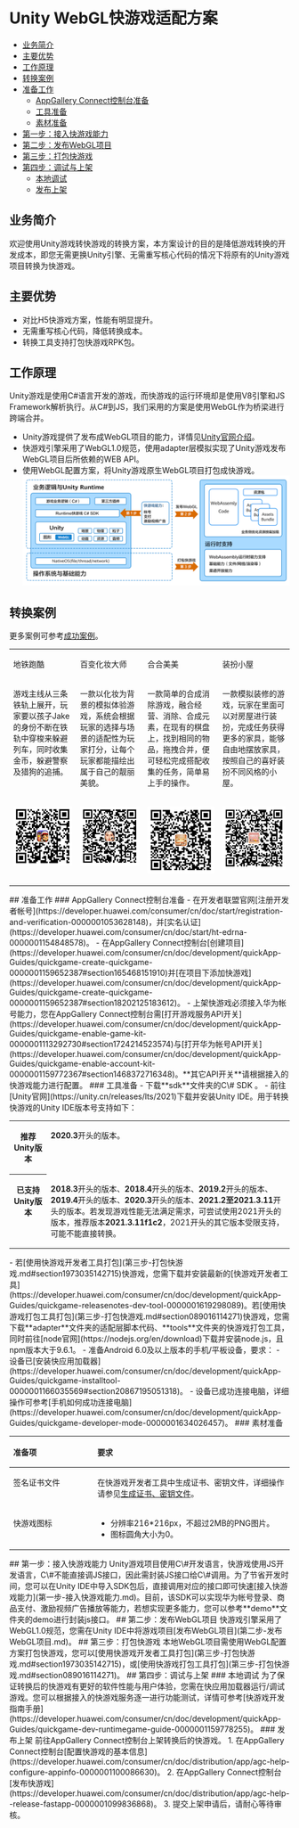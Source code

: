 # Unity WebGL快游戏适配方案<a name="ZH-CN_TOPIC_0000001287414992"></a>
-   [业务简介](#section15199104714389)
-   [主要优势](#section1221810561334)
-   [工作原理](#section19868189193414)
-   [转换案例](#section19703164714290)
-   [准备工作](#section1081804723120)
    -   [AppGallery Connect控制台准备](#section1245866121711)
    -   [工具准备](#section10468162781718)
    -   [素材准备](#section162721931181311)
-   [第一步：接入快游戏能力](#section3445102643414)
-   [第二步：发布WebGL项目](#section863116373348)
-   [第三步：打包快游戏](#section8311205093420)
-   [第四步：调试与上架](#section6455222143620)
    -   [本地调试](#section23801612224)
    -   [发布上架](#section20355777264)
## 业务简介<a name="section15199104714389"></a>
欢迎使用Unity游戏转快游戏的转换方案，本方案设计的目的是降低游戏转换的开发成本，即您无需更换Unity引擎、无需重写核心代码的情况下将原有的Unity游戏项目转换为快游戏。
## 主要优势<a name="section1221810561334"></a>
-   对比H5快游戏方案，性能有明显提升。
-   无需重写核心代码，降低转换成本。
-   转换工具支持打包快游戏RPK包。
## 工作原理<a name="section19868189193414"></a>
Unity游戏是使用C\#语言开发的游戏，而快游戏的运行环境却是使用V8引擎和JS Framework解析执行。从C\#到JS，我们采用的方案是使用WebGL作为桥梁进行跨端合并。
-   Unity游戏提供了发布成WebGL项目的能力，详情见[Unity官网介绍](https://docs.unity3d.com/cn/2020.3/Manual/webgl-technical-overview.html)。
-   快游戏引擎采用了WebGL1.0规范，使用adapter层模拟实现了Unity游戏发布WebGL项目后所依赖的WEB API。
-   使用WebGL配置方案，将Unity游戏原生WebGL项目打包成快游戏。
![](figures/unity-webgl-transform.png)
## 转换案例<a name="section19703164714290"></a>
更多案例可参考[成功案例](成功案例.md)。
<a name="simpletable17169195151016"></a>
<table id="simpletable17169195151016"><tr id="strow2017045113106"><td valign="top" id="stentry1129313357139"><p id="p963195414472"><a name="p963195414472"></a><a name="p963195414472"></a>地铁跑酷</p>
</td>
<td valign="top" id="stentry1317020517103"><p id="p3170185191012"><a name="p3170185191012"></a><a name="p3170185191012"></a>百变化妆大师</p>
</td>
<td valign="top" id="stentry9170195115106"><p id="p3170145141013"><a name="p3170145141013"></a><a name="p3170145141013"></a>合合美美</p>
</td>
<td valign="top" id="stentry1417055114107"><p id="p2170851191015"><a name="p2170851191015"></a><a name="p2170851191015"></a>装扮小屋</p>
</td>
</tr>
<tr id="strow17170205118104"><td valign="top" id="stentry929393516134"><p id="p18631155419473"><a name="p18631155419473"></a><a name="p18631155419473"></a>游戏主线从三条铁轨上展开，玩家要以孩子Jake的身份不断在铁轨中穿梭来躲避列车，同时收集金币，躲避警察及猎狗的追捕。</p>
</td>
<td valign="top" id="stentry6170195171014"><p id="p017010513105"><a name="p017010513105"></a><a name="p017010513105"></a>一款以化妆为背景的模拟体验游戏，系统会根据玩家的选择与场景的适配性为玩家打分，让每个玩家都能描绘出属于自己的靓丽美貌。</p>
</td>
<td valign="top" id="stentry17170135117107"><p id="p1917035115104"><a name="p1917035115104"></a><a name="p1917035115104"></a>一款简单的合成消除游戏，融合经营、消除、合成元素，在现有的棋盘上，找到相同的物品，拖拽合并，便可轻松完成搭配收集的任务，简单易上手的操作。</p>
</td>
<td valign="top" id="stentry12170155118102"><p id="p2170551161010"><a name="p2170551161010"></a><a name="p2170551161010"></a>一款模拟装修的游戏，玩家在里面可以对房屋进行装扮，完成任务获得更多的家具，能够自由地摆放家具，按照自己的喜好装扮不同风格的小屋。</p>
</td>
</tr>
<tr id="strow1817012515108"><td valign="top" id="stentry102931635151310"><p id="p626782116592"><a name="p626782116592"></a><a name="p626782116592"></a><a name="image1926702145913"></a><a name="image1926702145913"></a><span><img id="image1926702145913" src="figures/地铁跑酷.png"></span></p>
</td>
<td valign="top" id="stentry81701951181010"><p id="p166802121565"><a name="p166802121565"></a><a name="p166802121565"></a><a name="image868071215616"></a><a name="image868071215616"></a><span><img id="image868071215616" src="figures/百变化妆大师.png"></span></p>
</td>
<td valign="top" id="stentry417012513103"><p id="p65022308562"><a name="p65022308562"></a><a name="p65022308562"></a><a name="image12501113075620"></a><a name="image12501113075620"></a><span><img id="image12501113075620" src="figures/合合美美2.png"></span></p>
</td>
<td valign="top" id="stentry4170951131016"><p id="p293333865619"><a name="p293333865619"></a><a name="p293333865619"></a><a name="image1793253845616"></a><a name="image1793253845616"></a><span><img id="image1793253845616" src="figures/装扮小屋2.png"></span></p>
</td>
</tr>
</table>
## 准备工作<a name="section1081804723120"></a>
### AppGallery Connect控制台准备<a name="section1245866121711"></a>
-   在开发者联盟官网[注册开发者帐号](https://developer.huawei.com/consumer/cn/doc/start/registration-and-verification-0000001053628148)，并[实名认证](https://developer.huawei.com/consumer/cn/doc/start/ht-edrna-0000001154848578)。
-   在AppGallery Connect控制台[创建项目](https://developer.huawei.com/consumer/cn/doc/development/quickApp-Guides/quickgame-create-quickgame-0000001159652387#section165468151910)并[在项目下添加快游戏](https://developer.huawei.com/consumer/cn/doc/development/quickApp-Guides/quickgame-create-quickgame-0000001159652387#section18202125183612)。
-   上架快游戏必须接入华为帐号能力，您在AppGallery Connect控制台需[打开游戏服务API开关](https://developer.huawei.com/consumer/cn/doc/development/quickApp-Guides/quickgame-enable-game-kit-0000001113292730#section1724214523574)与[打开华为帐号API开关](https://developer.huawei.com/consumer/cn/doc/development/quickApp-Guides/quickgame-enable-account-kit-0000001159772367#section1468372716348)。**其它API开关**请根据接入的快游戏能力进行配置。
### 工具准备<a name="section10468162781718"></a>
-   下载**sdk**文件夹的C\# SDK 。
-   前往[Unity官网](https://unity.cn/releases/lts/2021)下载并安装Unity IDE。用于转换快游戏的Unity IDE版本号支持如下：
    <a name="table2075815414498"></a>
    <table><tbody><tr id="row575874144915"><th class="firstcol" valign="top" width="13.36%" id="mcps1.1.3.1.1"><p id="p1375864117491"><a name="p1375864117491"></a><a name="p1375864117491"></a>推荐Unity版本</p>
    </th>
    <td class="cellrowborder" valign="top" width="86.64%" headers="mcps1.1.3.1.1 "><p id="p20609825121510"><a name="p20609825121510"></a><a name="p20609825121510"></a><strong id="b184146010580"><a name="b184146010580"></a><a name="b184146010580"></a>2020.3</strong>开头的版本。</p>
    </td>
    </tr>
    <tr id="row9758204114911"><th class="firstcol" valign="top" width="13.36%" id="mcps1.1.3.2.1"><p id="p19758154113496"><a name="p19758154113496"></a><a name="p19758154113496"></a>已支持Unity版本</p>
    </th>
    <td class="cellrowborder" valign="top" width="86.64%" headers="mcps1.1.3.2.1 "><p id="p15871325191513"><a name="p15871325191513"></a><a name="p15871325191513"></a><strong id="b418194015718"><a name="b418194015718"></a><a name="b418194015718"></a>2018.3</strong>开头的版本、<strong id="b45754426579"><a name="b45754426579"></a><a name="b45754426579"></a>2018.4</strong>开头的版本、<strong id="b20703184511573"><a name="b20703184511573"></a><a name="b20703184511573"></a>2019.2</strong>开头的版本、<strong id="b421564814573"><a name="b421564814573"></a><a name="b421564814573"></a>2019.4</strong>开头的版本、<strong id="b19436503571"><a name="b19436503571"></a><a name="b19436503571"></a>2020.3</strong>开头的版本、<strong id="b104821454165714"><a name="b104821454165714"></a><a name="b104821454165714"></a>2021.2至2021.3.11</strong>开头的版本。若发现游戏性能无法满足需求，可尝试使用2021开头的版本，推荐版本<strong id="b17821452182015"><a name="b17821452182015"></a><a name="b17821452182015"></a>2021.3.11f1c2</strong>，2021开头的其它版本受限支持，可能不能直接转换。</p>
    </td>
    </tr>
    </tbody>
    </table>
-   若[使用快游戏开发者工具打包](第三步-打包快游戏.md#section1973035142715)快游戏，您需下载并安装最新的[快游戏开发者工具](https://developer.huawei.com/consumer/cn/doc/development/quickApp-Guides/quickgame-releasenotes-dev-tool-0000001619298089)。若[使用快游戏打包工具打包](第三步-打包快游戏.md#section089016114271)快游戏，您需下载**adapter**文件夹的适配层脚本代码、**tools**文件夹的快游戏打包工具，同时前往[node官网](https://nodejs.org/en/download)下载并安装node.js，且npm版本大于9.6.1。
-   准备Android 6.0及以上版本的手机/平板设备，要求：
    -   设备已[安装快应用加载器](https://developer.huawei.com/consumer/cn/doc/development/quickApp-Guides/quickgame-installtool-0000001166035569#section20867195051318)。
    -   设备已成功连接电脑，详细操作可参考[手机如何成功连接电脑](https://developer.huawei.com/consumer/cn/doc/development/quickApp-Guides/quickgame-developer-mode-0000001634026457)。
### 素材准备<a name="section162721931181311"></a>
<a name="table18794741101310"></a>
<table><thead align="left"><tr id="row1479413418131"><th class="cellrowborder" valign="top" width="30%" id="mcps1.1.3.1.1"><p id="p17941841111315"><a name="p17941841111315"></a><a name="p17941841111315"></a>准备项</p>
</th>
<th class="cellrowborder" valign="top" width="70%" id="mcps1.1.3.1.2"><p id="p107941541141310"><a name="p107941541141310"></a><a name="p107941541141310"></a>要求</p>
</th>
</tr>
</thead>
<tbody><tr id="row198981414162"><td class="cellrowborder" valign="top" width="30%" headers="mcps1.1.3.1.1 "><p id="p17941441111317"><a name="p17941441111317"></a><a name="p17941441111317"></a>签名证书文件</p>
</td>
<td class="cellrowborder" valign="top" width="70%" headers="mcps1.1.3.1.2 "><p id="p1275014120157"><a name="p1275014120157"></a><a name="p1275014120157"></a>在快游戏开发者工具中生成证书、密钥文件，详细操作请参见<a href="https://developer.huawei.com/consumer/cn/doc/development/quickApp-Guides/quickgame-tool-sign-0000001618643557" target="_blank" rel="noopener noreferrer">生成证书、密钥文件</a>。</p>
</td>
</tr>
<tr id="row1258024221613"><td class="cellrowborder" valign="top" width="30%" headers="mcps1.1.3.1.1 "><p id="p17200133111149"><a name="p17200133111149"></a><a name="p17200133111149"></a>快游戏图标</p>
</td>
<td class="cellrowborder" valign="top" width="70%" headers="mcps1.1.3.1.2 "><a name="ul1175435212141"></a><a name="ul1175435212141"></a><ul id="ul1175435212141"><li>分辨率216*216px，不超过2MB的PNG图片。</li><li>图标圆角大小为0。</li></ul>
</td>
</tr>
</tbody>
</table>
## 第一步：接入快游戏能力<a name="section3445102643414"></a>
Unity游戏项目使用C\#开发语言，快游戏使用JS开发语言，C\#不能直接调JS接口，因此需封装JS接口给C\#调用。为了节省开发时间，您可以在Unity IDE中导入SDK包后，直接调用对应的接口即可快速[接入快游戏能力](第一步-接入快游戏能力.md)。目前，该SDK可以实现华为帐号登录、商品支付、激励视频广告播放等能力，若想实现更多能力，您可以参考**demo**文件夹的demo进行封装js接口。
## 第二步：发布WebGL项目<a name="section863116373348"></a>
快游戏引擎采用了WebGL1.0规范，您需在Unity IDE中将游戏项目[发布WebGL项目](第二步-发布WebGL项目.md)。
## 第三步：打包快游戏<a name="section8311205093420"></a>
本地WebGL项目需使用WebGL配置方案打包快游戏，您可以[使用快游戏开发者工具打包](第三步-打包快游戏.md#section1973035142715)，或[使用快游戏打包工具打包](第三步-打包快游戏.md#section089016114271)。
## 第四步：调试与上架<a name="section6455222143620"></a>
### 本地调试<a name="section23801612224"></a>
为了保证转换后的快游戏有更好的软件性能与用户体验，您需在快应用加载器运行/调试游戏。您可以根据接入的快游戏服务逐一进行功能测试，详情可参考[快游戏开发指南手册](https://developer.huawei.com/consumer/cn/doc/development/quickApp-Guides/quickgame-dev-runtimegame-guide-0000001159778255)。
### 发布上架<a name="section20355777264"></a>
前往AppGallery Connect控制台上架转换后的快游戏。
1.  在AppGallery Connect控制台[配置快游戏的基本信息](https://developer.huawei.com/consumer/cn/doc/distribution/app/agc-help-configure-appinfo-0000001100086630)。
2.  在AppGallery Connect控制台[发布快游戏](https://developer.huawei.com/consumer/cn/doc/distribution/app/agc-help--release-fastapp-0000001099836868)。
3.  提交上架申请后，请耐心等待审核。
